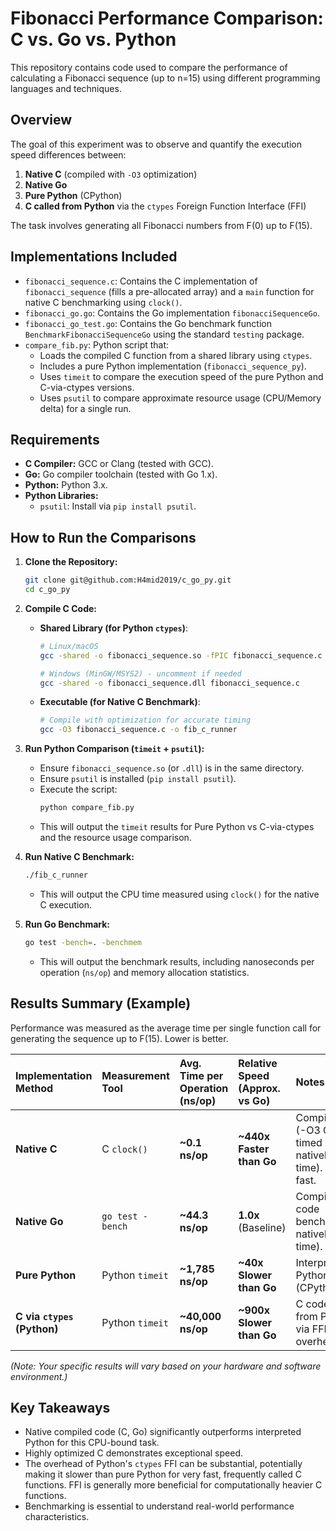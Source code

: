 # Fibonacci Performance Comparison: C vs. Go vs. Python

This repository contains code used to compare the performance of calculating a Fibonacci sequence (up to n=15) using different programming languages and techniques.

## Overview

The goal of this experiment was to observe and quantify the execution speed differences between:

1.  **Native C** (compiled with `-O3` optimization)
2.  **Native Go**
3.  **Pure Python** (CPython)
4.  **C called from Python** via the `ctypes` Foreign Function Interface (FFI)

The task involves generating all Fibonacci numbers from F(0) up to F(15).

## Implementations Included

* `fibonacci_sequence.c`: Contains the C implementation of `fibonacci_sequence` (fills a pre-allocated array) and a `main` function for native C benchmarking using `clock()`.
* `fibonacci_go.go`: Contains the Go implementation `fibonacciSequenceGo`.
* `fibonacci_go_test.go`: Contains the Go benchmark function `BenchmarkFibonacciSequenceGo` using the standard `testing` package.
* `compare_fib.py`: Python script that:
    * Loads the compiled C function from a shared library using `ctypes`.
    * Includes a pure Python implementation (`fibonacci_sequence_py`).
    * Uses `timeit` to compare the execution speed of the pure Python and C-via-ctypes versions.
    * Uses `psutil` to compare approximate resource usage (CPU/Memory delta) for a single run.

## Requirements

* **C Compiler:** GCC or Clang (tested with GCC).
* **Go:** Go compiler toolchain (tested with Go 1.x).
* **Python:** Python 3.x.
* **Python Libraries:**
    * `psutil`: Install via `pip install psutil`.

## How to Run the Comparisons

1.  **Clone the Repository:**
    ```bash
    git clone git@github.com:H4mid2019/c_go_py.git
    cd c_go_py
    ```

2.  **Compile C Code:**
    * **Shared Library (for Python `ctypes`)**:
        ```bash
        # Linux/macOS
        gcc -shared -o fibonacci_sequence.so -fPIC fibonacci_sequence.c

        # Windows (MinGW/MSYS2) - uncomment if needed
        gcc -shared -o fibonacci_sequence.dll fibonacci_sequence.c
        ```
    * **Executable (for Native C Benchmark)**:
        ```bash
        # Compile with optimization for accurate timing
        gcc -O3 fibonacci_sequence.c -o fib_c_runner
        ```

3.  **Run Python Comparison (`timeit` + `psutil`):**
    * Ensure `fibonacci_sequence.so` (or `.dll`) is in the same directory.
    * Ensure `psutil` is installed (`pip install psutil`).
    * Execute the script:
        ```bash
        python compare_fib.py
        ```
    * This will output the `timeit` results for Pure Python vs C-via-ctypes and the resource usage comparison.

4.  **Run Native C Benchmark:**
    ```bash
    ./fib_c_runner
    ```
    * This will output the CPU time measured using `clock()` for the native C execution.

5.  **Run Go Benchmark:**
    ```bash
    go test -bench=. -benchmem
    ```
    * This will output the benchmark results, including nanoseconds per operation (`ns/op`) and memory allocation statistics.

## Results Summary (Example)

Performance was measured as the average time per single function call for generating the sequence up to F(15). Lower is better.

| Implementation Method        | Measurement Tool   | Avg. Time per Operation (ns/op) | Relative Speed (Approx. vs Go) | Notes                                                        |
| :--------------------------- | :----------------- | :------------------------------ | :----------------------------- | :----------------------------------------------------------- |
| **Native C** | C `clock()`        | **~0.1 ns/op** | **~440x Faster than Go** | Compiled C (-O3 Opt) timed natively (CPU time). Very fast. |
| **Native Go** | `go test -bench`   | **~44.3 ns/op** | **1.0x** (Baseline)            | Compiled Go code benchmarked natively (Wall time).           |
| **Pure Python** | Python `timeit`    | **~1,785 ns/op** | **~40x Slower than Go** | Interpreted Python code (CPython).                           |
| **C via `ctypes` (Python)** | Python `timeit`    | **~40,000 ns/op** | **~900x Slower than Go** | C code called from Python via FFI overhead.                  |

*(Note: Your specific results will vary based on your hardware and software environment.)*

## Key Takeaways

* Native compiled code (C, Go) significantly outperforms interpreted Python for this CPU-bound task.
* Highly optimized C demonstrates exceptional speed.
* The overhead of Python's `ctypes` FFI can be substantial, potentially making it slower than pure Python for very fast, frequently called C functions. FFI is generally more beneficial for computationally heavier C functions.
* Benchmarking is essential to understand real-world performance characteristics.
